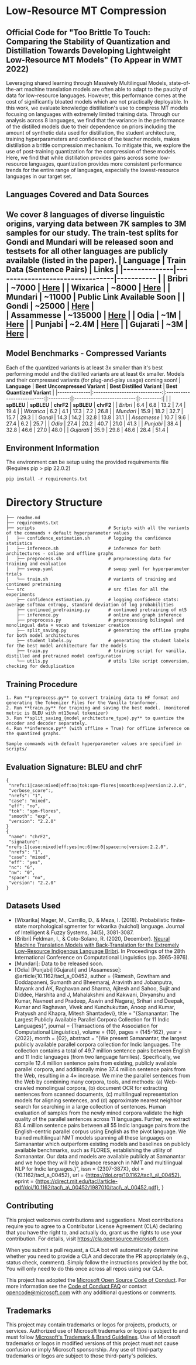 # Low-Resource MT Compression

## Official Code for "Too Brittle To Touch: Comparing the Stability of Quantization and Distillation Towards Developing Lightweight Low-Resource MT Models" (To Appear in WMT 2022)

Leveraging shared learning through Massively Multilingual Models, state-of-the-art machine translation models are often able to adapt to the paucity of data for low-resource languages. However, this performance comes at the cost of significantly bloated models which are not practically deployable. In this work, we evaluate knowledge distillation's use to compress MT models focusing on languages with extremely limited training data. Through our analysis across 8 languages, we find that the variance in the performance of the distilled models due to their dependence on priors including the amount of synthetic data used for distillation, the student architecture, training hyperparameters and confidence of the teacher models, makes distillation a brittle compression mechanism. To mitigate this, we explore the use of post-training quantization for the compression of these models. Here, we find that while distillation provides gains across some low-resource languages, quantization provides more consistent performance trends for the entire range of languages, especially the lowest-resource languages in our target set.

## Languages Covered and Data Sources 
We cover 8 languages of diverse linguistic origins, varying data between 7K samples to 3M samples for our study. The train-test splits for Gondi and Mundari will be released soon and testsets for all other languages are publicly available (listed in the paper). 
| **Language** | **Train Data (Sentence Pairs)** | **Links**                                                |
|--------------|---------------------------------|-----------                                               |
| Bribri       | ~7000                           | [Here](https://github.com/AmericasNLP/americasnlp2021)   |
| Wixarica     | ~8000                           | [Here](https://github.com/AmericasNLP/americasnlp2021)   |
| Mundari      | ~11000                          | Public Link Available Soon                               |
| Gondi        | ~25000                          | [Here](http://cgnetswara.org/hindi-gondi-corpus.html)    |   
| Assammesse   | ~135000                         | [Here](https://ai4bharat.iitm.ac.in/samanantar)          |
| Odia         | ~1M                             | [Here](https://ai4bharat.iitm.ac.in/samanantar)          |
| Punjabi      | ~2.4M                           | [Here](https://ai4bharat.iitm.ac.in/samanantar)          |
| Gujarati     | ~3M                             | [Here](https://ai4bharat.iitm.ac.in/samanantar)          |
-------------------------------------------------------------------------------------------------------------

## Model Benchmarks - Compressed Variants 
Each of the quantized variants is at least 3x smaller than it's best performing model and the distilled variants are at least 6x smaller.  Models and their compressed variants (for plug-and-play usage) coming soon! 
| **Language** | **Best Uncompressed Variant** | **Best Distilled Variant**             | **Best Quantized Variant**             |
|--------------|:-----------------------------:|:--------------------------:|:---------:|:--------------------------:|:---------:|
|              |           **spBLEU**          |         **spBLEU**         | **chrF2** |         **spBLEU**         | **chrF2** |
| _Bribri_     |              6.4              |             6.8            |    13.2   |             7.4            |    19.4   |
| _Wixarica_   |              6.2              |             4.1            |    17.3   |             7.2            |    26.8   |
| _Mundari_    |              15.9             |            18.2            |    32.7   |            15.7            |    29.3   |
| _Gondi_      |              14.3             |            14.2            |    32.8   |            13.8            |    31.1   |
| _Assamesse_  |              10.7             |             9.6            |    27.4   |             6.2            |    25.7   |
| _Odia_       |              27.4             |            20.2            |    40.7   |            21.0            |    41.3   |
| _Punjabi_    |              38.4             |            32.8            |    46.6   |            27.0            |    48.0   |
| _Gujarati_   |              35.9             |            29.8            |    48.6   |            28.4            |    51.4   |

## Environment Information 
The environment can be setup using the provided requirements file (Requires pip > pip 22.0.2)
```
pip install -r requirements.txt 
```

# Directory Structure
```
├── readme.md
├── requirements.txt
├── scripts                            # Scripts with all the variants of the commands + default hyperparameter values
│   ├── confidence_estimation.sh       # logging the confidence statistics
│   ├── inference.sh                   # inference for both architectures - online and offline graphs 
│   ├── preprocess.sh                  # preprocessing data for training and evaluation
│   ├── sweep.yaml                     # sweep yaml for hyperparameter trials 
│   └── train.sh                       # variants of training and continued pretraining
└── src                                # src files for all the experiments 
    ├── confidence_estimation.py       # logging confidence stats: average softmax entropy, standard deviation of log probabilities
    ├── continued_pretraining.py       # continued pretraining of mt5
    ├── inference.py                   # online and graph inference
    ├── preprocess.py                  # preprocessing bilingual and monolingual data + vocab and tokenizer creation 
    ├── split_saving.py                # generating the offline graphs for both model architectures 
    ├── student_labels.py              # generating the student labels for the best model architecture for the models   
    ├── train.py                       # training script for vanilla, distilled and pretrained model configuration
    └── utils.py                       # utils like script conversion, checking for deduplication
```

## Training Procedure 
```
1. Run **preprocess.py** to convert training data to HF format and generating the Tokenizer Files for the Vanilla tranformer. 
2. Run **train.py** for training and saving the best model. (monitored metric is BLEU with mt13eval tokenizer)
3. Run **split_saving_{model_architecture_type}.py** to quantize the encoder and decoder separately. 
4. Run **inference.py** (with offline = True) for offline inference on the quantized graphs.  

Sample commands with default hyperparameter values are specified in scripts/
```


## Evaluation Signature: BLEU and chrF
```
{
 "nrefs:1|case:mixed|eff:no|tok:spm-flores|smooth:exp|version:2.2.0",
 "verbose_score":,
 "nrefs": "1",
 "case": "mixed",
 "eff": "no",
 "tok": "spm-flores",
 "smooth": "exp",
 "version": "2.2.0"
}
{
 "name": "chrF2",
 "signature": "nrefs:1|case:mixed|eff:yes|nc:6|nw:0|space:no|version:2.2.0",
 "nrefs": "1",
 "case": "mixed",
 "eff": "yes",
 "nc": "6",
 "nw": "0",
 "space": "no",
 "version": "2.2.0"
}
```

## Datasets Used 
 - [Wixarika]
    Mager, M., Carrillo, D., & Meza, I. (2018). Probabilistic finite-state morphological sgmenter for wixarika (huichol) language. Journal of Intelligent & Fuzzy Systems, 34(5), 3081-3087.
 - [Bribri]
    Feldman, I., & Coto-Solano, R. (2020, December). [Neural Machine Translation Models with Back-Translation for the Extremely Low-Resource Indigenous Language Bribri](https://www.aclweb.org/anthology/2020.coling-main.351.pdf). In Proceedings of the 28th International Conference on Computational Linguistics (pp. 3965-3976).
 - [Mundari]: Data to be released soon. 
 - [Odia] [Punjabi] [Gujarati] and [Assamesse]: @article{10.1162/tacl_a_00452,
    author = {Ramesh, Gowtham and Doddapaneni, Sumanth and Bheemaraj, Aravinth and Jobanputra, Mayank and AK, Raghavan and Sharma, Ajitesh and Sahoo, Sujit and Diddee, Harshita and J, Mahalakshmi and Kakwani, Divyanshu and Kumar, Navneet and Pradeep, Aswin and Nagaraj, Srihari and Deepak, Kumar and Raghavan, Vivek and Kunchukuttan, Anoop and Kumar, Pratyush and Khapra, Mitesh Shantadevi},
    title = "{Samanantar: The Largest Publicly Available Parallel Corpora Collection for 11 Indic Languages}",
    journal = {Transactions of the Association for Computational Linguistics},
    volume = {10},
    pages = {145-162},
    year = {2022},
    month = {02},
    abstract = "{We present Samanantar, the largest publicly available parallel corpora collection for Indic languages. The collection contains a total of 49.7 million sentence pairs between English and 11 Indic languages (from two language families). Specifically, we compile 12.4 million sentence pairs from existing, publicly available parallel corpora, and additionally mine 37.4 million sentence pairs from the Web, resulting in a 4× increase. We mine the parallel sentences from the Web by combining many corpora, tools, and methods: (a) Web-crawled monolingual corpora, (b) document OCR for extracting sentences from scanned documents, (c) multilingual representation models for aligning sentences, and (d) approximate nearest neighbor search for searching in a large collection of sentences. Human evaluation of samples from the newly mined corpora validate the high quality of the parallel sentences across 11 languages. Further, we extract 83.4 million sentence pairs between all 55 Indic language pairs from the English-centric parallel corpus using English as the pivot language. We trained multilingual NMT models spanning all these languages on Samanantar which outperform existing models and baselines on publicly available benchmarks, such as FLORES, establishing the utility of Samanantar. Our data and models are available publicly at Samanantar and we hope they will help advance research in NMT and multilingual NLP for Indic languages.}",
    issn = {2307-387X},
    doi = {10.1162/tacl_a_00452},
    url = {https://doi.org/10.1162/tacl\_a\_00452},
    eprint = {https://direct.mit.edu/tacl/article-pdf/doi/10.1162/tacl\_a\_00452/1987010/tacl\_a\_00452.pdf},
}


## Contributing

This project welcomes contributions and suggestions.  Most contributions require you to agree to a
Contributor License Agreement (CLA) declaring that you have the right to, and actually do, grant us
the rights to use your contribution. For details, visit https://cla.opensource.microsoft.com.

When you submit a pull request, a CLA bot will automatically determine whether you need to provide
a CLA and decorate the PR appropriately (e.g., status check, comment). Simply follow the instructions
provided by the bot. You will only need to do this once across all repos using our CLA.

This project has adopted the [Microsoft Open Source Code of Conduct](https://opensource.microsoft.com/codeofconduct/).
For more information see the [Code of Conduct FAQ](https://opensource.microsoft.com/codeofconduct/faq/) or
contact [opencode@microsoft.com](mailto:opencode@microsoft.com) with any additional questions or comments.

## Trademarks

This project may contain trademarks or logos for projects, products, or services. Authorized use of Microsoft 
trademarks or logos is subject to and must follow 
[Microsoft's Trademark & Brand Guidelines](https://www.microsoft.com/en-us/legal/intellectualproperty/trademarks/usage/general).
Use of Microsoft trademarks or logos in modified versions of this project must not cause confusion or imply Microsoft sponsorship.
Any use of third-party trademarks or logos are subject to those third-party's policies.
